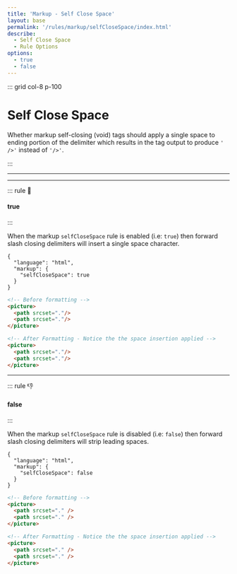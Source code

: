 ```yaml
---
title: 'Markup - Self Close Space'
layout: base
permalink: '/rules/markup/selfCloseSpace/index.html'
describe:
  - Self Close Space
  - Rule Options
options:
  - true
  - false
---
```


::: grid col-8 p-100

# Self Close Space

Whether markup self-closing (void) tags should apply a single space to ending portion of the delimiter which results in the tag output to produce `' />'` instead of `'/>'`.

:::

---

---

::: rule 🙌

#### true

:::

When the markup `selfCloseSpace` rule is enabled (i.e: `true`) then forward slash closing delimiters will insert a single space character.

```json:rules
{
  "language": "html",
  "markup": {
    "selfCloseSpace": true
  }
}
```

<!-- prettier-ignore -->
```html
<!-- Before formatting -->
<picture>
  <path srcset="."/>
  <path srcset="."/>
</picture>

<!-- After Formatting - Notice the the space insertion applied -->
<picture>
  <path srcset="."/>
  <path srcset="."/>
</picture>
```

---

::: rule 👎

#### false

:::

When the markup `selfCloseSpace` rule is disabled (i.e: `false`) then forward slash closing delimiters will strip leading spaces.

```json:rules
{
  "language": "html",
  "markup": {
    "selfCloseSpace": false
  }
}
```

<!-- prettier-ignore -->
```html
<!-- Before formatting -->
<picture>
  <path srcset="." />
  <path srcset="." />
</picture>

<!-- After Formatting - Notice the the space insertion applied -->
<picture>
  <path srcset="." />
  <path srcset="." />
</picture>
```
